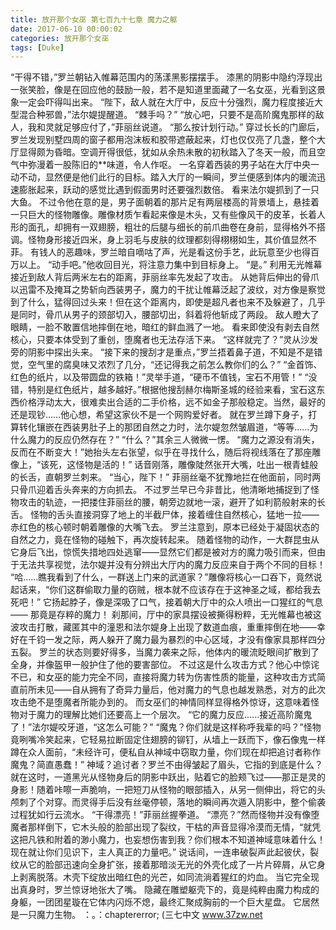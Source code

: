 ```yaml
---
title: 放开那个女巫 第七百九十七章 魔力之躯
date: 2017-06-10 00:00:02
categories: 放开那个女巫
tags: [Duke]
---
```


“干得不错，”罗兰朝钻入帷幕范围内的荡漾黑影摆摆手。
漆黑的阴影中隐约浮现出一张笑脸，像是在回应他的鼓励一般，若不是知道里面藏了一名女巫，光看到这景象一定会吓得叫出来。
“陛下，敌人就在大厅中，反应十分强烈，魔力程度接近大型混合种邪兽，”法尔媞提醒道。
“棘手吗？”
“放心吧，只要不是高阶魔鬼那样的敌人，我和灵就足够应付了，”菲丽丝说道。
“那么按计划行动。”
穿过长长的门廊后，罗兰发现别墅四周的窗子都用泡沫板和胶带遮蔽起来，灯也仅仅亮了几盏，整个大厅显得颇为昏暗。空调开得很低，犹如从余热未散的初秋踏入了冬天一般，而且空气中弥漫着一股陈旧的**味道，令人作呕。
一名穿着西装的男子站在大厅中央一动不动，显然便是他们此行的目标。踏入大厅的一瞬间，罗兰便感到体内的暖流迅速膨胀起来，跃动的感觉比遇到假面男时还要强烈数倍。
看来法尔媞抓到了一只大鱼。
不过令他在意的是，男子面朝着的那片足有两层楼高的背景墙上，悬挂着一只巨大的怪物雕像。雕像材质乍看起来像是木头，又有些像风干的皮革，长着人形的面孔，却拥有一双翅膀，粗壮的后腿与细长的前爪曲卷在身前，显得格外不搭调。怪物身形接近四米，身上羽毛与皮肤的纹理都刻得栩栩如生，其价值显然不菲。
有钱人的恶趣味，罗兰暗自嘀咕了声，光是看这份手艺，此玩意至少也得百万以上。
“动手吧。”他收回目光，将注意力集中到目标身上。
“是。”
利用无光帷幕接近到敌人背后两米左右的距离，菲丽丝率先发起了攻击。
从她背后伸出的骨爪以迅雷不及掩耳之势斩向西装男子，魔力的干扰让帷幕泛起了波纹，对方像是察觉到了什么，猛得回过头来！但在这个距离内，即使是超凡者也来不及躲避了，几乎是同时，骨爪从男子的颈部切入，腰部切出，斜着将他斩成了两段。
敌人瞪大了眼睛，一脸不敢置信地摔倒在地，暗红的鲜血溅了一地。
看来即使没有剥去自然核心，只要本体受到了重创，堕魔者也无法存活下来。
“这样就完了？”灵从沙发旁的阴影中探出头来。
“接下来的搜刮才是重点，”罗兰捂着鼻子道，不知是不是错觉，空气里的腐臭味又浓烈了几分，“还记得我之前怎么教你们的么？”
“金首饰、红色的纸片，以及带圆盘的铁箱！”灵举手道，“硬币不值钱，宝石不用管！”
“没错，特别是红色纸片，越多越好。”根据他搜刮赫尔梅斯圣城的经验来看，宝石这东西价格浮动太大，很难卖出合适的二手价格，远不如金子那般稳定。当然，最好的还是现钞……他心想，希望这家伙不是一个网购爱好者。
就在罗兰蹲下身子，打算转化镶嵌在西装男肚子上的那团自然之力时，法尔媞忽然皱眉道，“等等……为什么魔力的反应仍然存在？”
“什么？”其余三人微微一愣。
“魔力之源没有消失，反而在不断变大！”她抬头左右张望，似乎在寻找什么，随后将视线落在了那座雕像上，“该死，这怪物是活的！”
话音刚落，雕像陡然张开大嘴，吐出一根青蛙般的长舌，直朝罗兰刺来。
“当心，陛下！”
菲丽丝毫不犹豫地拦在他面前，同时两只骨爪迎着舌头奔来的方向抓去。
不过罗兰早已今非昔比，他清晰地捕捉到了怪物攻击的轨迹，一把搂住菲丽丝的腰，朝旁边就地一滚，避开了如利箭般射来的长舌。
怪物的舌头直接洞穿了地上的半截尸体，接着缠住自然核心，猛地一拉——赤红色的核心顿时朝着雕像的大嘴飞去。
罗兰注意到，原本已经处于凝固状态的自然之力，竟在怪物的碰触下，再次旋转起来。
随着怪物的动作，一大群昆虫从它身后飞出，惊慌失措地四处逃窜——显然它们都是被对方的魔力吸引而来，但由于无法共享视觉，法尔媞并没有分辨出大厅内的魔力反应来自于两个不同的目标！
“哈……瞧我看到了什么，一群送上门来的武道家？”雕像将核心一口吞下，竟然说起话来，“你们这群偷取力量的窃贼，根本就不应该存在于这神圣之域，都给我去死吧！”
它扬起脖子，像是深吸了口气，接着朝大厅中的众人喷出一口猩红的气息——
那竟是存粹的魔力！
刹那间，厅中的家具摆设被撕得粉粹，无光帷幕也被这波攻击打散，藏匿其中的潼恩和法尔媞身上出现了数道血痕，重重摔倒在地——幸好在千钧一发之际，两人躲开了魔力最为暴烈的中心区域，才没有像家具那样四分五裂。
罗兰的状态则要好得多，当魔力袭来之际，他体内的暖流眨眼间扩散到了全身，并像盔甲一般护住了他的要害部位。
不过这是什么攻击方式？他心中惊诧不已，和女巫的能力完全不同，直接将魔力转为伤害性质的能量，这种攻击方式简直前所未见——自从拥有了奇异力量后，他对魔力的气息也越发熟悉，对方的此次攻击绝不是堕魔者所能办到的。
而女巫们的神情同样显得格外惊讶，这意味着怪物对于魔力的理解比她们还要高上一个层次。
“它的魔力反应……接近高阶魔鬼了！”法尔媞咬牙道，“这怎么可能？”
“魔鬼？你们就是这样称呼我辈的吗？”怪物竟咧嘴冷笑起来，它轻易拉断固定住翅膀的铆钉，从墙上一跃而下，像石像鬼一样蹲在众人面前，“未经许可，便私自从神域中窃取力量，你们现在却把追讨者称作魔鬼？简直愚蠢！”
神域？追讨者？罗兰不由得皱起了眉头，它指的到底是什么？
就在这时，一道黑光从怪物身后的阴影中跃出，贴着它的脸颊飞过——那正是灵的身影！随着咔嚓一声脆响，一把短刀从怪物的眼部插入，从另一侧伸出，将它的头颅刺了个对穿。而灵得手后没有丝毫停顿，落地的瞬间再次遁入阴影中，整个偷袭过程犹如行云流水。
“干得漂亮！”菲丽丝握拳道。
“漂亮？”然而怪物并没有像堕魔者那样倒下，它木头般的脸部出现了裂纹，干枯的声音显得冷漠而无情，“就凭这把凡铁和附着的渺小魔力，也妄想伤害到我？你们根本不知道神域意味着什么！现在就让你们见识下，主人真正的力量吧。”
说话间，一连串破裂声此起彼伏，裂纹从它的脸部迅速向全身扩张，接着那暗淡无光的外壳化成了一片片碎屑，从它身上剥离脱落。木壳下绽放出暗红色的光芒，如同流淌着猩红的灼血。
当它完全现出真身时，罗兰惊讶地张大了嘴。
隐藏在雕塑躯壳下的，竟是纯粹由魔力构成的身躯，一团团星璇在它体内闪烁不熄，最终汇聚成胸前的一个巨大星盘。
它居然是一只魔力生物。
：。：chaptererror;
(三七中文 www.37zw.net